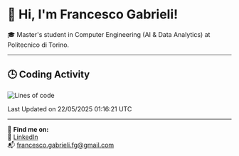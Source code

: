 # 👋 Hi, I'm Francesco Gabrieli!

🎓 Master's student in Computer Engineering (AI & Data Analytics) at Politecnico di Torino.  

---

## 🕒 Coding Activity

<!--START_SECTION:waka-->
![Lines of code](https://img.shields.io/badge/From%20Hello%20World%20I%27ve%20Written-49.2%20thousand%20lines%20of%20code-blue)


 Last Updated on 22/05/2025 01:16:21 UTC
<!--END_SECTION:waka-->


---



🔗 **Find me on:**  
💼 [LinkedIn](https://www.linkedin.com/in/francesco-gabrieli)  
📬 francesco.gabrieli.fg@gmail.com  




